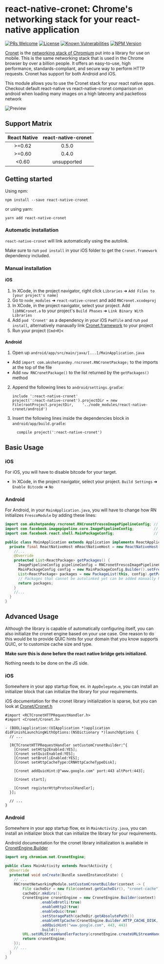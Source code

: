 # react-native-cronet: Chrome's networking stack for your react-native application

[![PRs Welcome](https://img.shields.io/badge/PRs-welcome-brightgreen.svg?style=flat-square)](http://makeapullrequest.com)
[![License](https://img.shields.io/github/license/akshetpandey/react-native-cronet)](https://github.com/akshetpandey/react-native-cronet)
[![Known Vulnerabilities](https://snyk.io/test/github/akshetpandey/react-native-cronet/badge.svg?style=flat-square)](https://snyk.io/test/github/akshetpandey/react-native-cronet)
[![NPM Version](https://img.shields.io/npm/v/react-native-cronet.svg?style=flat-square)](https://www.npmjs.com/package/react-native-cronet)

[Cronet](https://chromium.googlesource.com/chromium/src/+/master/components/cronet) is the [networking stack of Chromium](https://chromium.googlesource.com/chromium/src/+/master/net/docs/life-of-a-url-request.md) put into a library for use on mobile.
This is the same networking stack that is used in the Chrome browser by over a billion people.
It offers an easy-to-use, high performance, standards-compliant, and secure way to perform HTTP requests.
Cronet has support for both Android and iOS.

This module allows you to use the Cronet stack for your react native apps.
Checkout default react-native vs react-native-cronet comparison on android when loading many images on a high lateceny and packetloss network

![Preview](docs/CronetComp.gif)

## Support Matrix

| React Native | react-native-cronet |
| :----------: | :-----------------: |
|    >=0.62    |        0.5.0        |
|    >=0.60    |        0.4.0        |
|    <0.60     |     unsupported     |

## Getting started

Using npm:

```shell
npm install --save react-native-cronet
```

or using yarn:

```shell
yarn add react-native-cronet
```

### Automatic installation

`react-native-cronet` will link automatically using the autolink.

Make sure to run `pod install` in your iOS folder to get the `Cronet.framework` dependency included.

### Manual installation

#### iOS

1. In XCode, in the project navigator, right click `Libraries` ➜ `Add Files to [your project's name]`
2. Go to `node_modules` ➜ `react-native-cronet` and add `RNCronet.xcodeproj`
3. In XCode, in the project navigator, select your project. Add `libRNCronet.a` to your project's `Build Phases` ➜ `Link Binary With Libraries`
4. Add `pod 'Cronet'` as a dependency in your iOS `Podfile` and run `pod install`, alternatively manaually link [Cronet.framework](https://github.com/akshetpandey/Cronet.framework/releases/latest) to your project
5. Run your project (`Cmd+R`)<

#### Android

1. Open up `android/app/src/main/java/[...]/MainApplication.java`

- Add `import com.akshetpandey.rncronet.RNCronetPackage;` to the imports at the top of the file
- Add `new RNCronetPackage()` to the list returned by the `getPackages()` method

2. Append the following lines to `android/settings.gradle`:
   ```
   include ':react-native-cronet'
   project(':react-native-cronet').projectDir = new File(rootProject.projectDir, 	'../node_modules/react-native-cronet/android')
   ```
3. Insert the following lines inside the dependencies block in `android/app/build.gradle`:
   ```
     compile project(':react-native-cronet')
   ```

## Basic Usage

### iOS

For iOS, you will have to disable bitcode for your target.

- In XCode, in the project navigator, select your project. `Build Settings` ➜ `Enable Bitcode` ➜ `No`

### Android

For Android, in your `MainApplication.java`, you will have to change how RN initializes `FrescoModule` by adding these lines:

```java
import com.akshetpandey.rncronet.RNCronetFrescoImagePipelineConfig; // <--- ADD THIS
import com.facebook.imagepipeline.core.ImagePipelineConfig;         // <--- ADD THIS
import com.facebook.react.shell.MainPackageConfig;                  // <--- ADD THIS

public class MainApplication extends Application implements ReactApplication {
  private final ReactNativeHost mReactNativeHost = new ReactNativeHost(this) {
    //...
    @Override
    protected List<ReactPackage> getPackages() {
      ImagePipelineConfig pipelineConfig = RNCronetFrescoImagePipelineConfig.build(getApplicationContext());  // <--- ADD THIS
      MainPackageConfig config = new MainPackageConfig.Builder().setFrescoConfig(pipelineConfig).build();     // <--- ADD THIS
      List<ReactPackage> packages = new PackageList(this, config).getPackages();                              // <--- CHANGE THIS TO INCLUDE CONFIG
      // Packages that cannot be autolinked yet can be added manually here, for example:
      return packages;
    }
    //...
  }
}
```

## Advanced Usage

Although the library is capable of automatically configuring itself, you can also initialize the cronet engine based on your use case.
One reason to do this would be to provide QUIC hints for your domain that you know supports QUIC, or to customize cache size and type.

**Make sure this is done before the react native bridge gets initialized.**

Nothing needs to be done on the JS side.

### iOS

Somewhere in your app startup flow, ex. in `AppDelegate.m`, you can install an initializer block that can initialize the library for your requirements.

iOS documentation for the cronet library initialization is sparse, but you can look at [Cronet/Cronet.h](https://chromium.googlesource.com/chromium/src/+/master/components/cronet/ios/Cronet.h)

```objc
#import <RCTCronetHTTPRequestHandler.h>
#import <Cronet/Cronet.h>

- (BOOL)application:(UIApplication *)application didFinishLaunchingWithOptions:(NSDictionary *)launchOptions {
  // ...

  [RCTCronetHTTPRequestHandler setCustomCronetBuilder:^{
    [Cronet setHttp2Enabled:YES];
    [Cronet setQuicEnabled:YES];
    [Cronet setBrotliEnabled:YES];
    [Cronet setHttpCacheType:CRNHttpCacheTypeDisk];

    [Cronet addQuicHint:@"www.google.com" port:443 altPort:443];

    [Cronet start];

    [Cronet registerHttpProtocolHandler];
  }];

  // ...
}
```

### Android

Somewhere in your app startup flow, ex in `MainActivity.java`, you can install an initializer block that can initialize the library for your requirements.

Android documentation for the cronet library initialization is available in [CronetEngine.Builder](https://developer.android.com/guide/topics/connectivity/cronet/reference/org/chromium/net/CronetEngine.Builder.html)

```java
import org.chromium.net.CronetEngine;

public class MainActivity extends ReactActivity {
  @Override
  protected void onCreate(Bundle savedInstanceState) {
    // ...
    RNCronetNetworkingModule.setCustomCronetBuilder(context -> {
        File cacheDir = new File(context.getCacheDir(), "cronet-cache");
        cacheDir.mkdirs();
        CronetEngine cronetEngine = new CronetEngine.Builder(context)
                .enableBrotli(true)
                .enableHttp2(true)
                .enableQuic(true)
                .setStoragePath(cacheDir.getAbsolutePath())
                .enableHttpCache(CronetEngine.Builder.HTTP_CACHE_DISK, 10 * 1024 * 1024)
                .addQuicHint("www.google.com", 443, 443)
                .build();
        URL.setURLStreamHandlerFactory(cronetEngine.createURLStreamHandlerFactory());
        return cronetEngine;
    });
    // ...
  }
}
```
